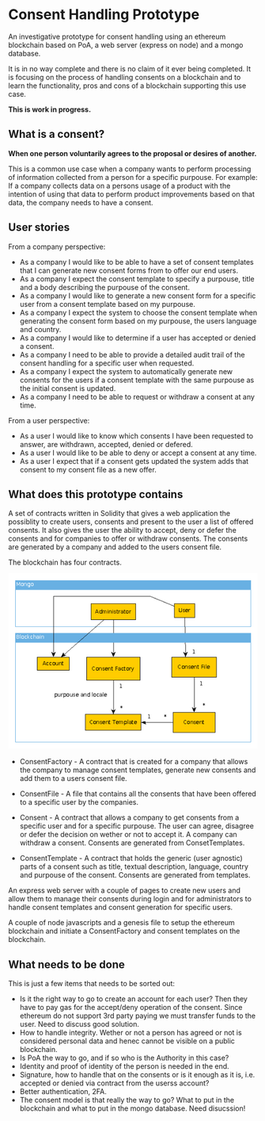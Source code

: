 # Consent Handling Prototype
An investigative  prototype for consent handling using an ethereum blockchain based on PoA, a web server (express on node) and a mongo database.

It is in no way complete and there is no claim of it ever being completed. It is focusing on the process of handling consents on a blockchain and to learn the functionality, pros and cons of a blockchain supporting this use case.

**This is work in progress.**
## What is a consent?
**When one person voluntarily agrees to the proposal or desires of another.**

This is a common use case when a company wants to perform processing of information collected from a person for a specific purpouse. For example: If a company collects data on a persons usage of a product with the intention of using that data to perform product improvements based on that data, the company needs to have a consent.

## User stories

From a company perspective:
- As a company I would like to be able to have a set of consent templates that I can generate new consent forms from to offer our end users.
- As a company I expect the consent template to specify a purpouse, title and a body describing the purpouse of the consent.
- As a company I would like to generate a new consent form for a specific user from a consent template based on my purpouse.
- As a company I expect the system to choose the consent template when generating the consent form based on my purpouse, the users language and country.
- As a company I would like to determine if a user has accepted or denied a consent.
- As a company I need to be able to provide a detailed audit trail of the consent handling for a specific user when requested.
- As a company I expect the system to automatically generate new consents for the users if a consent template with the same purpouse as the initial consent is updated.
- As a company I need to be able to request or withdraw a consent at any time.

From a user perspective:
- As a user I would like to know which consents I have been requested to answer, are withdrawn, accepted, denied or defered.
- As a user I would like to be able to deny or accept a consent at any time.
- As a user I expect that if a consent gets updated the system adds that consent to my consent file as a new offer.

## What does this prototype contains

A set of contracts written in Solidity that gives a web application the possiblity to create users, consents and present to the user a list of offered consents. It also gives the user the ability to accept, deny or defer the consents and for companies to offer or withdraw consents. The consents are generated by a company and added to the users consent file.

The blockchain has four contracts.

![Alt text](doc/model.gif?raw=true "Model")

- ConsentFactory - A contract that is created for a company that allows the company to manage consent templates, generate new consents and add them to a users consent file.

- ConsentFile - A file that contains all the consents that have been offered to a specific user by the companies.

- Consent - A contract that allows a company to get consents from a specific user and for a specific purpouse. The user can agree, disagree or defer the decision on wether or not to accept it. A company can withdraw a consent. Consents are generated from ConsetTemplates.

- ConsentTemplate - A contract that holds the generic (user agnostic) parts of a consent such as title, textual description, language, country and purpouse of the consent. Consents are generated from templates.

An express web server with a couple of pages to create new users and allow them to manage their consents during login and for administrators to handle consent templates and consent generation for specific users.

A couple of node javascripts and a genesis file to setup the ethereum blockchain and initiate a ConsentFactory and consent templates on the blockchain.

## What needs to be done

This is just a few items that needs to be sorted out:
- Is it the right way to go to create an account for each user? Then they have to pay gas for the accept/deny operation of the consent. Since ethereum do not support 3rd party paying we must transfer funds to the user. Need to discuss good solution.
- How to handle integrity. Wether or not a person has agreed or not is considered personal data and henec cannot be visible on a public blockchain.
- Is PoA the way to go, and if so who is the Authority in this case?
- Identity and proof of identity of the person is needed in the end.
- Signature, how to handle that on the consents or is it enough as it is, i.e. accepted or denied via contract from the userss account?
- Better authentication, 2FA.
- The consent model is that really the way to go? What to put in the blockchain and what to put in the mongo database. Need disucssion!
